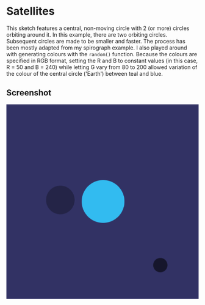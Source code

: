 # Satellites

This sketch features a central, non-moving circle with 2 (or more) circles orbiting around it. 
In this example, there are two orbiting circles. 
Subsequent circles are made to be smaller and faster. 
The process has been mostly adapted from my spirograph example. 
I also played around with generating colours with the `random()` function. 
Because the colours are specified in RGB format, setting the R and B to constant values (in this case, R = 50 and B = 240) while letting G vary from 80 to 200 
allowed variation of the colour of the central circle ('Earth') between teal and blue. 

## Screenshot
![](screenshot.png)
